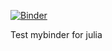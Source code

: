 [![Binder](https://mybinder.org/badge_logo.svg)](https://mybinder.org/v2/gh/yiyuezhuo/mybinder_test/master)

Test mybinder for julia